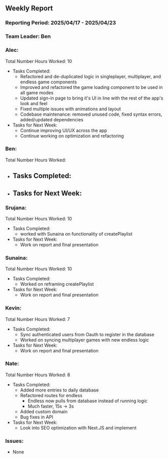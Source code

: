 ## **Weekly Report**

### **Reporting Period:** 2025/04/17 - 2025/04/23
### **Team Leader:** Ben


### **Alec:**
Total Number Hours Worked: 10
- Tasks Completed:
  - Refactored and de-duplicated logic in singleplayer, multiplayer, and endless game components
  - Improved and refactored the game loading component to be used in all game modes
  - Updated sign-in page to bring it's UI in line with the rest of the app's look and feel
  - Fixed multiple issues with animations and layout
  - Codebase maintenance: removed unused code, fixed syntax errors, added/updated dependencies
- Tasks for Next Week:
  - Continue improving UI/UX across the app
  - Continue working on optimization and refactoring


### **Ben:**
Total Number Hours Worked:
- Tasks Completed:
  -
- Tasks for Next Week:
  -


### **Srujana:**
Total Number Hours Worked: 10
- Tasks Completed: 
  - worked with Sunaina on functionality of createPlaylist
- Tasks for Next Week:
  - Work on report and final presentation 



### **Sunaina:**
Total Number Hours Worked: 10 
- Tasks Completed:
  - Worked on reframing createPlaylist 
- Tasks for Next Week:
  - Work on report and final presentation 



### **Kevin:**
Total Number Hours Worked: 7
- Tasks Completed:
  - Sync authenticated users from Oauth to register in the database
  - Worked on syncing multiplayer games with new endless logic
- Tasks for Next Week:
  - Work on report and final presentation


### **Nate:**
Total Number Hours Worked: 8
- Tasks Completed:
  - Added more entries to daily database
  - Refactored routes for endless
    - Endless now pulls from database instead of running logic
    - Much faster, 15s -> 3s
  - Added custom domain
  - Bug fixes in API
- Tasks for Next Week:
  - Look into SEO optimization with Next.JS and implement


### **Issues:**
- None
